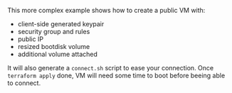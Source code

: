 This more complex example shows how to create a public VM with:
- client-side generated keypair
- security group and rules
- public IP
- resized bootdisk volume
- additional volume attached

It will also generate a `connect.sh` script to ease your connection.
Once `terraform apply` done, VM will need some time to boot before beeing able to connect.
